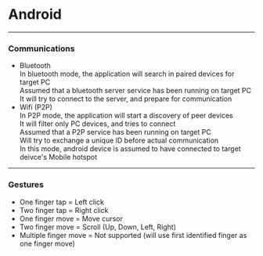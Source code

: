 # Android  

------

### Communications  

* Bluetooth  
  In bluetooth mode, the application will search in paired devices for target PC  
  Assumed that a bluetooth server service has been running on target PC  
  It will try to connect to the server, and prepare for communication  
* Wifi (P2P)  
  In P2P mode, the application will start a discovery of peer devices  
  It will filter only PC devices, and tries to connect  
  Assumed that a P2P service has been running on target PC  
  Will try to exchange a unique ID before actual communication  
  In this mode, android device is assumed to have connected to target deivce's Mobile hotspot

------

### Gestures  

* One finger tap = Left click  
* Two finger tap = Right click  
* One finger move = Move cursor  
* Two finger move = Scroll (Up, Down, Left, Right)  
* Multiple finger move = Not supported (will use first identified finger as one finger move)  